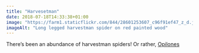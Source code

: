 ```yaml
---
title: "Harvesetman"
date: 2018-07-18T14:33:38+01:00
image: "https://farm1.staticflickr.com/844/28601253607_c96f91ef47_z_d.jpg"
imageAlt: "Long legged harvestman spider on red painted wood"
---
```


There’s been an abundance of harvestman spiders! Or rather, [Opilones](https://www.rspb.org.uk/birds-and-wildlife/wildlife-guides/other-garden-wildlife/insects-and-other-invertebrates/worms-slugs-spiders/harvestman)
